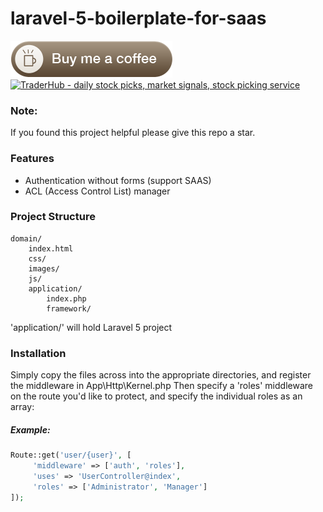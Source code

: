 laravel-5-boilerplate-for-saas
===================

<a href="https://www.paypal.com/cgi-bin/webscr?cmd=_s-xclick&hosted_button_id=C2HFZWSUPV47Q" target="_blank">
  <img src="https://raw.githubusercontent.com/Blah2014/phonegap-inmobi-plugin/gh-pages/images/BuymeaCoffee.png" border="0" name="submit" alt="PayPal - The safer, easier way to pay online!" />
</a>

<a href="http://traderhub.info" target="_blank">
  <img src="http://traderhub.info/images/AD.jpg" border="0" name="submit" alt="TraderHub - daily stock picks, market signals, stock picking service" />
</a>

### Note:
If you found this project helpful please give this repo a star.

### Features
* Authentication without forms (support SAAS)
* ACL (Access Control List) manager

### Project Structure
```
domain/
    index.html
    css/
    images/
    js/
    application/
        index.php
        framework/
```      
'application/' will hold Laravel 5 project

### Installation
Simply copy the files across into the appropriate directories, and register the middleware in App\Http\Kernel.php
Then specify a 'roles' middleware on the route you'd like to protect, and specify the individual roles as an array:

##### Example:
```php
Route::get('user/{user}', [
     'middleware' => ['auth', 'roles'],
     'uses' => 'UserController@index',
     'roles' => ['Administrator', 'Manager']
]);
```
